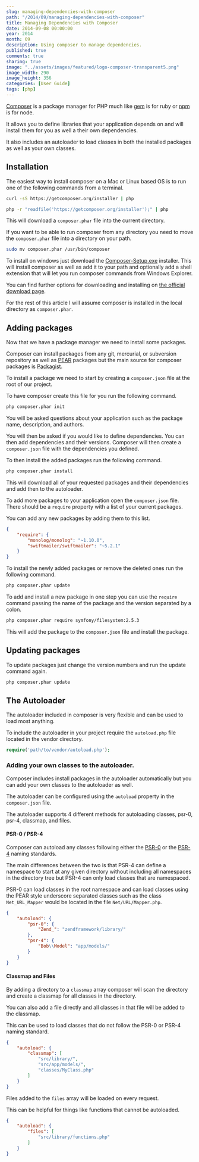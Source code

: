 ```yaml
---
slug: managing-dependencies-with-composer
path: "/2014/09/managing-dependencies-with-composer"
title: Managing Dependencies with Composer
date: 2014-09-08 00:00:00
year: 2014
month: 09
description: Using composer to manage dependencies.
published: true
comments: true
sharing: true
image: "../assets/images/featured/logo-composer-transparent5.png"
image_width: 290
image_height: 356
categories: [User Guide]
tags: [php]
---
```


[Composer](http://getcomposer.org) is a package manager for PHP much like [gem](https://rubygems.org/) is for ruby or [npm](https://www.npmjs.org/) is for node.

It allows you to define libraries that your application depends on and will install them for you as well a their own dependencies.

It also includes an autoloader to load classes in both the installed packages as well as your own classes.

<!--more-->

## Installation

The easiest way to install composer on a Mac or Linux based OS is to run one of the following commands from a terminal.

```bash
curl -sS https://getcomposer.org/installer | php
```

```bash
php -r "readfile('https://getcomposer.org/installer');" | php
```

This will download a `composer.phar` file into the current directory.

If you want to be able to run composer from any directory you need to move the `composer.phar` file into a directory on your path.

```bash
sudo mv composer.phar /usr/bin/composer
```

To install on windows just download the [Composer-Setup.exe](https://getcomposer.org/Composer-Setup.exe) installer.
This will install composer as well as add it to your path and optionally add a shell extension that will let you run composer commands from Windows Explorer.

You can find further options for downloading and installing on [the official download page](https://getcomposer.org/download/).

For the rest of this article I will assume composer is installed in the local directory as `composer.phar`.

## Adding packages

Now that we have a package manager we need to install some packages.

Composer can install packages from any git, mercurial, or subversion repository as well as [PEAR](http://pear.php.net/) packages but the main source for composer packages is [Packagist](https://packagist.org/).

To install a package we need to start by creating a `composer.json` file at the root of our project.

To have composer create this file for you run the following command.

```bash
php composer.phar init
```
You will be asked questions about your application such as the package name, description, and authors.

You will then be asked if you would like to define dependencies.
You can then add dependencies and their versions.
Composer will then create a `composer.json` file with the dependencies you defined.

To then install the added packages run the following command.

```bash
php composer.phar install
```

This will download all of your requested packages and their dependencies and add then to the autoloader.

To add more packages to your application open the `composer.json` file.
There should be a `require` property with a list of your current packages.

You can add any new packages by adding them to this list.

```json
{
    "require": {
        "monolog/monolog": "~1.10.0",
        "swiftmailer/swiftmailer": "~5.2.1"
    }
}
```

To install the newly added packages or remove the deleted ones run the following command.

```bash
php composer.phar update
```

To add and install a new package in one step you can use the `require` command passing the name of the package and the version separated by a colon.

```bash
php composer.phar require symfony/filesystem:2.5.3
```
This will add the package to the `composer.json` file and install the package.


## Updating packages

To update packages just change the version numbers and run the update command again.

```bash
php composer.phar update
```

## The Autoloader

The autoloader included in composer is very flexible and can be used to load most anything.

To include the autoloader in your project require the `autoload.php` file located in the vendor directory.

```php
require('path/to/vendor/autoload.php');
```

### Adding your own classes to the autoloader.

Composer includes install packages in the autoloader automatically but you can add your own classes to the autoloader as well.

The autoloader can be configured using the `autoload` property in the `composer.json` file.

The autoloader supports 4 different methods for autoloading classes, psr-0, psr-4, classmap, and files.

#### PSR-0 / PSR-4

Composer can autoload any classes following either the [PSR-0](http://www.php-fig.org/psr/psr-0/) or the [PSR-4](http://www.php-fig.org/psr/psr-4/) naming standards.

The main differences between the two is that PSR-4 can define a namespace to start at any given directory without including all namespaces in the directory tree but PSR-4 can only load classes that are namespaced.

PSR-0 can load classes in the root namespace and can load classes using the PEAR style underscore separated classes such as the class `Net_URL_Mapper` would be located in the file `Net/URL/Mapper.php`.

```json
{
    "autoload": {
        "psr-0": {
            "Zend_": "zendframework/library/"
        },
        "psr-4": {
            "Bob\\Model": "app/models/"
        }
    }
}
```

#### Classmap and Files

By adding a directory to a `classmap` array composer will scan the directory and create a classmap for all classes in the directory.

You can also add a file directly and all classes in that file will be added to the classmap.

This can be used to load classes that do not follow the PSR-0 or PSR-4 naming standard.

```json
{
    "autoload": {
        "classmap": [
            "src/library/",
            "src/app/models/",
            "classes/MyClass.php"
        ]
    }
}
```

Files added to the `files` array will be loaded on every request.

This can be helpful for things like functions that cannot be autoloaded.

```json
{
    "autoload": {
        "files": [
            "src/library/functions.php"
        ]
    }
}
```
